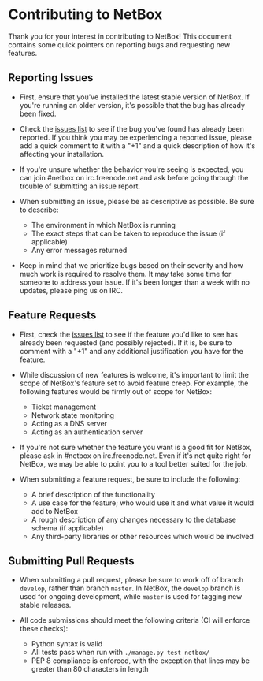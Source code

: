 # Contributing to NetBox

Thank you for your interest in contributing to NetBox! This document contains some quick pointers on reporting bugs and
requesting new features.

## Reporting Issues

* First, ensure that you've installed the latest stable version of NetBox. If you're running an older version, it's
possible that the bug has already been fixed.

* Check the [issues list](https://github.com/digitalocean/netbox/issues) to see if the bug you've found has already been
reported. If you think you may be experiencing a reported issue, please add a quick comment to it with a "+1" and a
quick description of how it's affecting your installation.

* If you're unsure whether the behavior you're seeing is expected, you can join #netbox on irc.freenode.net and ask
before going through the trouble of submitting an issue report.

* When submitting an issue, please be as descriptive as possible. Be sure to describe:

    * The environment in which NetBox is running
    * The exact steps that can be taken to reproduce the issue (if applicable)
    * Any error messages returned

* Keep in mind that we prioritize bugs based on their severity and how much work is required to resolve them. It may
take some time for someone to address your issue. If it's been longer than a week with no updates, please ping us on
IRC.

## Feature Requests

* First, check the [issues list](https://github.com/digitalocean/netbox/issues) to see if the feature you'd like to see
has already been requested (and possibly rejected). If it is, be sure to comment with a "+1" and any additional
justification you have for the feature.

* While discussion of new features is welcome, it's important to limit the scope of NetBox's feature set to avoid
feature creep. For example, the following features would be firmly out of scope for NetBox:

    * Ticket management
    * Network state monitoring
    * Acting as a DNS server
    * Acting as an authentication server

* If you're not sure whether the feature you want is a good fit for NetBox, please ask in #netbox on irc.freenode.net.
Even if it's not quite right for NetBox, we may be able to point you to a tool better suited for the job.

* When submitting a feature request, be sure to include the following:

    * A brief description of the functionality
    * A use case for the feature; who would use it and what value it would add to NetBox
    * A rough description of any changes necessary to the database schema (if applicable)
    * Any third-party libraries or other resources which would be involved

## Submitting Pull Requests

* When submitting a pull request, please be sure to work off of branch `develop`, rather than branch `master`.
In NetBox, the `develop` branch is used for ongoing development, while `master` is used for tagging new
stable releases.

* All code submissions should meet the following criteria (CI will enforce these checks):

    * Python syntax is valid
    * All tests pass when run with `./manage.py test netbox/`
    * PEP 8 compliance is enforced, with the exception that lines may be greater than 80 characters in length
